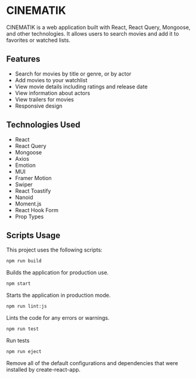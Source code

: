 # CINEMATIK

CINEMATIK is a web application built with React, React Query, Mongoose, and
other technologies. It allows users to search movies and add it to favorites or
watched lists.

## Features

- Search for movies by title or genre, or by actor
- Add movies to your watchlist
- View movie details including ratings and release date
- View information about actors
- View trailers for movies
- Responsive design

## Technologies Used

- React
- React Query
- Mongoose
- Axios
- Emotion
- MUI
- Framer Motion
- Swiper
- React Toastify
- Nanoid
- Moment.js
- React Hook Form 
- Prop Types

## Scripts Usage

This project uses the following scripts:

```bash
npm run build
```

Builds the application for production use.

```bash
npm start
```

Starts the application in production mode.

```bash
npm run lint:js
```

Lints the code for any errors or warnings.

```bash
npm run test
```

Run tests

```bash
npm run eject
```

Remove all of the default configurations and dependencies that were installed by
create-react-app.
